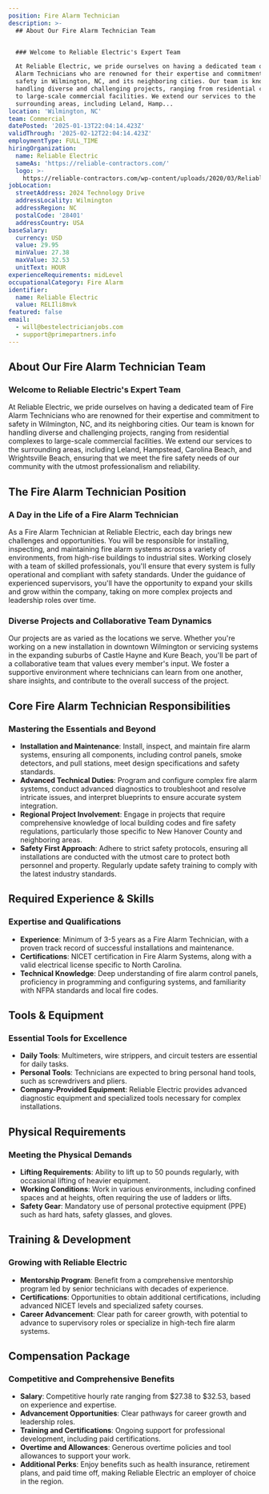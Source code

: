 ```yaml
---
position: Fire Alarm Technician
description: >-
  ## About Our Fire Alarm Technician Team


  ### Welcome to Reliable Electric's Expert Team

  At Reliable Electric, we pride ourselves on having a dedicated team of Fire
  Alarm Technicians who are renowned for their expertise and commitment to
  safety in Wilmington, NC, and its neighboring cities. Our team is known for
  handling diverse and challenging projects, ranging from residential complexes
  to large-scale commercial facilities. We extend our services to the
  surrounding areas, including Leland, Hamp...
location: 'Wilmington, NC'
team: Commercial
datePosted: '2025-01-13T22:04:14.423Z'
validThrough: '2025-02-12T22:04:14.423Z'
employmentType: FULL_TIME
hiringOrganization:
  name: Reliable Electric
  sameAs: 'https://reliable-contractors.com/'
  logo: >-
    https://reliable-contractors.com/wp-content/uploads/2020/03/Reliable-Electric-Logo.jpg
jobLocation:
  streetAddress: 2024 Technology Drive
  addressLocality: Wilmington
  addressRegion: NC
  postalCode: '28401'
  addressCountry: USA
baseSalary:
  currency: USD
  value: 29.95
  minValue: 27.38
  maxValue: 32.53
  unitText: HOUR
experienceRequirements: midLevel
occupationalCategory: Fire Alarm
identifier:
  name: Reliable Electric
  value: RELIli8mvk
featured: false
email:
  - will@bestelectricianjobs.com
  - support@primepartners.info
---
```




## About Our Fire Alarm Technician Team

### Welcome to Reliable Electric's Expert Team
At Reliable Electric, we pride ourselves on having a dedicated team of Fire Alarm Technicians who are renowned for their expertise and commitment to safety in Wilmington, NC, and its neighboring cities. Our team is known for handling diverse and challenging projects, ranging from residential complexes to large-scale commercial facilities. We extend our services to the surrounding areas, including Leland, Hampstead, Carolina Beach, and Wrightsville Beach, ensuring that we meet the fire safety needs of our community with the utmost professionalism and reliability.

## The Fire Alarm Technician Position

### A Day in the Life of a Fire Alarm Technician
As a Fire Alarm Technician at Reliable Electric, each day brings new challenges and opportunities. You will be responsible for installing, inspecting, and maintaining fire alarm systems across a variety of environments, from high-rise buildings to industrial sites. Working closely with a team of skilled professionals, you'll ensure that every system is fully operational and compliant with safety standards. Under the guidance of experienced supervisors, you'll have the opportunity to expand your skills and grow within the company, taking on more complex projects and leadership roles over time.

### Diverse Projects and Collaborative Team Dynamics
Our projects are as varied as the locations we serve. Whether you're working on a new installation in downtown Wilmington or servicing systems in the expanding suburbs of Castle Hayne and Kure Beach, you'll be part of a collaborative team that values every member's input. We foster a supportive environment where technicians can learn from one another, share insights, and contribute to the overall success of the project.

## Core Fire Alarm Technician Responsibilities

### Mastering the Essentials and Beyond
- **Installation and Maintenance**: Install, inspect, and maintain fire alarm systems, ensuring all components, including control panels, smoke detectors, and pull stations, meet design specifications and safety standards.
- **Advanced Technical Duties**: Program and configure complex fire alarm systems, conduct advanced diagnostics to troubleshoot and resolve intricate issues, and interpret blueprints to ensure accurate system integration.
- **Regional Project Involvement**: Engage in projects that require comprehensive knowledge of local building codes and fire safety regulations, particularly those specific to New Hanover County and neighboring areas.
- **Safety First Approach**: Adhere to strict safety protocols, ensuring all installations are conducted with the utmost care to protect both personnel and property. Regularly update safety training to comply with the latest industry standards.

## Required Experience & Skills

### Expertise and Qualifications
- **Experience**: Minimum of 3-5 years as a Fire Alarm Technician, with a proven track record of successful installations and maintenance.
- **Certifications**: NICET certification in Fire Alarm Systems, along with a valid electrical license specific to North Carolina.
- **Technical Knowledge**: Deep understanding of fire alarm control panels, proficiency in programming and configuring systems, and familiarity with NFPA standards and local fire codes.

## Tools & Equipment

### Essential Tools for Excellence
- **Daily Tools**: Multimeters, wire strippers, and circuit testers are essential for daily tasks.
- **Personal Tools**: Technicians are expected to bring personal hand tools, such as screwdrivers and pliers.
- **Company-Provided Equipment**: Reliable Electric provides advanced diagnostic equipment and specialized tools necessary for complex installations.

## Physical Requirements

### Meeting the Physical Demands
- **Lifting Requirements**: Ability to lift up to 50 pounds regularly, with occasional lifting of heavier equipment.
- **Working Conditions**: Work in various environments, including confined spaces and at heights, often requiring the use of ladders or lifts.
- **Safety Gear**: Mandatory use of personal protective equipment (PPE) such as hard hats, safety glasses, and gloves.

## Training & Development

### Growing with Reliable Electric
- **Mentorship Program**: Benefit from a comprehensive mentorship program led by senior technicians with decades of experience.
- **Certifications**: Opportunities to obtain additional certifications, including advanced NICET levels and specialized safety courses.
- **Career Advancement**: Clear path for career growth, with potential to advance to supervisory roles or specialize in high-tech fire alarm systems.

## Compensation Package

### Competitive and Comprehensive Benefits
- **Salary**: Competitive hourly rate ranging from $27.38 to $32.53, based on experience and expertise.
- **Advancement Opportunities**: Clear pathways for career growth and leadership roles.
- **Training and Certifications**: Ongoing support for professional development, including paid certifications.
- **Overtime and Allowances**: Generous overtime policies and tool allowances to support your work.
- **Additional Perks**: Enjoy benefits such as health insurance, retirement plans, and paid time off, making Reliable Electric an employer of choice in the region.